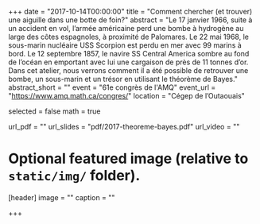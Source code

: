 +++
date = "2017-10-14T00:00:00"
title = "Comment chercher (et trouver) une aiguille dans une botte de foin?"
abstract = "Le 17 janvier 1966, suite à un accident en vol, l’armée américaine perd une bombe à hydrogène au large des côtes espagnoles, à proximité de Palomares. Le 22 mai 1968, le sous-marin nucléaire USS Scorpion est perdu en mer avec 99 marins à bord. Le 12 septembre 1857, le navire SS Central America sombre au fond de l’océan en emportant avec lui une cargaison de près de 11 tonnes d’or. Dans cet atelier, nous verrons comment il a été possible de retrouver une bombe, un sous-marin et un trésor en utilisant le théorème de Bayes."
abstract_short = ""
event = "61e congrès de l'AMQ"
event_url = "https://www.amq.math.ca/congres/"
location = "Cégep de l’Outaouais"

selected = false
math = true

url_pdf = ""
url_slides = "pdf/2017-theoreme-bayes.pdf"
url_video = ""

# Optional featured image (relative to `static/img/` folder).
[header]
image = ""
caption = ""

+++

